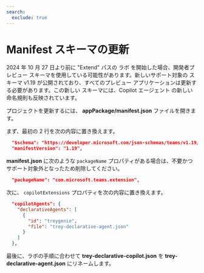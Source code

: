 ```yaml
---
search:
  exclude: true
---
```

# Manifest スキーマの更新

2024 年 10 月 27 日より前に "Extend" パスの ラボ を開始した場合、開発者プレビュー スキーマを使用している可能性があります。新しいサポート対象の スキーマ v1.19 が公開されており、すべてのプレビュー アプリケーションは更新する必要があります。この新しい スキーマには、Copilot エージェント の新しい命名規則も反映されています。

プロジェクトを更新するには、 **appPackage/manifest.json** ファイルを開きます。

まず、最初の 2 行を次の内容に置き換えます。

~~~json
  "$schema": "https://developer.microsoft.com/json-schemas/teams/v1.19/MicrosoftTeams.schema.json",
  "manifestVersion": "1.19",
~~~

**manifest.json** に次のような `packageName` プロパティがある場合は、不要かつサポート対象外となったため削除してください。

~~~json
  "packageName": "com.microsoft.teams.extension",
~~~

次に、 `copilotExtensions` プロパティを次の内容に置き換えます。

~~~json
  "copilotAgents": {
    "declarativeAgents": [
      {
        "id": "treygenie",
        "file": "trey-declarative-agent.json"
      }
    ]   
  }, 
~~~

最後に、ラボの手順に合わせて **trey-declarative-copilot.json** を **trey-declarative-agent.json** にリネームします。